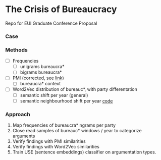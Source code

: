 # The Crisis of Bureaucracy
Repo for EUI Graduate Conference Proposal

### Case

### Methods

- [ ] Frequencies
  - [ ] unigrams bureaucra*
  - [ ] bigrams bureaucra*  
- [ ] PMI (corrected, see [link](https://www.scitepress.org/Papers/2011/36551/36551.pdf))
  - [ ] bureaucra* context
- [ ] Word2Vec distribution of bureauc*, with party differentation
  - [ ] semantic shift per year (general)
  - [ ] semantic neighbourhood shift per year [code](https://gist.github.com/quadrismegistus/15cafbdd878a98b060ef910c843fcf5a)

### Approach
1. Map frequencies of bureaucra* ngrams per party
2. Close read samples of bureauc* windows / year to categorize arguments
3. Verify findings with PMI similarities
4. Verify findings with Word2Vec similarities
5. Train USE (sentence embeddings) classifier on argumentation types.
